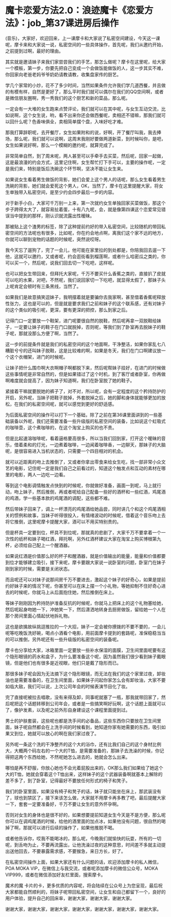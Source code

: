 # 魔卡恋爱方法2.0：浪迹魔卡《恋爱方法》：job_第37课进房后操作

(音乐)，大家好，欢迎回来，上一课摩卡和大家说了私密空间建设，今天这一课呢，摩卡来和大家说一说，私密空间的一些具体操作，首先呢，我们从邀约开始，之前提到过啊，最好的理由。

其实就是邀请妹子来我们家尝尝我们的手艺，那怎么做呢？摩卡在这里呢，给大家一个模板，第一步，你要先把自己变成一个会做饭能做饭的人，这一步其实不难，你回家向老爸老妈爷爷奶奶请教请教，收集盘家传的厨艺。

学几个家常的小炒，花不了多少时间，当然如果条件允许我们学几道西餐，并且做的有模有样，自然是更好了，那么平时我们就可以偶尔在我们的QQ空间啊，或者是微信朋友圈啊，秀一秀我们的这个厨艺和新的菜品，那么呢。

一定会有一大堆的女生跑来点赞评论，我们就可以在其中呢，与女生互动交流，比如说啊，这个女生说，哟，看不出来你还会做西餐呢，卖相还不错嘛，那我们就可以回什么呢？色香味俱全，卖相简单摆个盘，入味好吃才难。

那我打算辞职呢，去开餐厅，女生如果附和的说，好啊，开了餐厅叫我，我去捧场，那么呢，我们就可以说啊，这周末我刚好要做两道新菜，到时候叫你，是吧，女生如果说好啊，那么一个模糊的邀约呢，就算完成了。

非常简单自然，到了周末呢，两人甚至可以手牵手去买菜，然后呢，回家一起做，这是最浪漫的约会方式，这里记住啊，女生帮忙打下手可以，主要的操作呢，一定是我们来，特别是饭后洗碗这个环节啊，坚决不能让女生来。

如果说女生看着男生做饭的背影，她们会爱上这个男人的话呢，那么女生看着男生洗碗的背影，她们就会爱死这个男人，OK，当然了，摩卡在这里提醒大家，将女生单独带入私密空间，是至少约会四步最后一步的内容。

对于新手小白，大家可千万别一上来，第一次就约女生单独回家买菜做饭，那这个步子跨得太大了，就容易扯着蛋，十有八九呢，会，就是像第四课这个恋爱常见错误当中提到的那样，刚认识就流露出性暧昧。

那被贴上这个渣男的标签，除了这种提前约好的带入私密空间，比较随机的带回私密空间的方法呢也有很多，比如呢，你在约会地点啊，离我们这个家不远的地方，你就可以聊到宠物的话题的时候呢，突然说哎呀。

我今天忘了遛狗了，完了一会儿，他可能在家里拉的到处都是，你陪我回去遛一下他，这就可以邀约，又或者呢，约会逛街看到榴莲啊，或者什么哈密瓜之类的，你可以买一个，然后呢，说我们回去切一下吃吧，这样呢。

也可以把女生带回来，但拜托大家呢，千万不要买什么香蕉之类的，直接扒了皮就可以吃的水果，对吧，不然呢，我们说回家切一下吃吧，就显得太假了，那妹子头上呢肯定会顿时有三条黑线，当然了。

如果我们是故意搞笑逗妹子，我明摆着就是要骗你去我家啊，甚至借着香蕉呢释放性张力，这也是可以的，但是就是要求我们之前和妹子的这个联系感，还有对妹子的这个类似的吸引呢，更深，要有更深的把控，那么到家之后。

记得门口一定要放一个鞋架，进门呢要很自然的脱鞋，然后呢再拿一双脱鞋给妹子，一定要让妹子的鞋子在门口就脱掉，否则呢，等我们到了卧室再去脱妹子的鞋子呢，那就没那么方便了啊，当然了。

这一步的前提条件就是我们的私密空间的这个地面啊，干净整洁，如果你家乱七八糟脏兮兮的还叫妹子脱鞋，这是比较难的啊，如果是冬天，我们在门口啊建议放一个这个衣帽架，进门的时候呢。

让妹子把什么围巾啊大衣啊帽子啊都脱下来，然后呢帮妹子挂好，在进门的时候做这些事情呢是非常自然的，但是如果错过了这个时机，到了客厅或者卧室，你再做啊难度就会提高了，因为妹子知道啊，我们在卧室脱了她的鞋子。

紧接着干嘛就要脱她的裤子了，对不对，所以呢，会有一定程度的这个矜持防护的开启，另外呢，当妹子把鞋子脱掉，外套脱掉之后，她的脚和身体就能够更加的放松，在我们的私密空间呢，就可以感觉到更好的舒适感。

为后面私密空间的操作可以打下一个基础，除了之前在第36课里面讲到的一些基础装备以外呢，我们还需要准备一些升级版的私密空间的装备，比如说这个虹吸式的咖啡壶，这个煮咖啡的，在这个淘宝上购买的也不贵。

但是比起速溶咖啡呢，看着逼格要高很多，所以当我们回到家，打开这个暧昧的音乐，借着柔和的灯光，一边煮着咖啡，一边闻着咖啡香，一边聊天，那妹子的大脑呢，是很容易进入当机状态的，只需要一个四目相对的机会。

就可以近距离的吻上去推倒了，又或者你拿出零食来给女生吃，找一部非常小众文艺的电影，记住呢一定是我们自己之前看过的，知道这个触发点和互动的素材在哪里的电影，两人一边吃一边看。

等到这个电影调情触发点快到的时候呢，你就做好准备，画面一到呢，马上就行动，吻上妹子，然后推倒，再或者呢给自己配备一些好的酒杯和一些红酒，鸡尾酒的鸡酒，学一些基本款的鸡尾酒的调配，这些都不难。

然后带妹子回来了，调上一杯漂亮的鸡尾酒给她品尝，同时讲几个和这个鸡尾酒相关的惯例和故事，当妹子听得很投入，有情绪波动的时候呢，借着这个音乐吻上去将它推倒，这里呢摩卡提醒大家，酒可以不用买特别贵的。

但是杯具一定要到位，杯具不到位呢，那就真的悲剧了，大家千万不要拿着一个一次性的纸杯和妹子喝红酒，拜托啊，另外红酒杯建议大家在淘宝上购买博根第九杯，必须给自己配上一个醒酒器。

如果说红酒是价值那么好的杯子和醒酒器，就是价值输出的能量，能量和价值都要到位才能够建立吸引，接下来呢，摩卡要跟大家说一说卧室的问题，卧室门在妹子刚到家的时候，需要是关闭状态。

而且呢还可以对妹子说那间房千万不要进去，激起这个妹子的好奇心，如果是提前约好妹子来的情况下呢，你甚至可以在床上摆一个小礼物，等她抑制不住好奇心进去的时候呢，你就马上从后面抱住她，然后推倒在床上。

等妹子刚刚因为矜持防护准备反抗的时候呢，你就马上把床上的这个礼物塞给她，然后呢起身吻她一下，冲她笑一下，然后潇洒地转身去厨房做饭，留给她一个人在那个房间里面心情起伏地拆礼物。

这也是欲擒故纵挑逗推拉的一个大招，妹子一定会被你撩拨的不要不要的，一会儿呢等吃晚饭洗好碗，喝点小酒看个电影，用前面摩卡提到的套路呢，准保稳稳当当的可以推倒，另外呢还有一些升级版的私密空间的装备呢。

摩卡也分享给大家，冰箱里面一定要放一些补水保湿的面膜，卫生间里面呢要有这个隐形眼镜的药水和盒子，为什么要准备这个呢，因为虽然我们很少看到妹子戴眼镜，但是他们也有很多是近视眼，他们只是戴了隐形而已。

那很多妹子呢会因为无法摘下这个隐形眼镜，而无法在我们的这个家里过夜，卸妆油也是需要准备的，在卫生间里面，如果妹子问起你家怎么会有卸妆油，大家不要如临大敌，我们可以说，上次公司年会的时候表演节目化了妆。

完了直接呢被拉去唱歌，没有来得及卸，同事呢就塞了一瓶，那我就带回家了，然后呢把这个话题转移到公司年会，或者是一些搞笑啊好玩啊，这个话题上面就可以了，像护发素，以及呢之前外形自身建设这个课程里面提到过。

男士的护肤套装，这些呢也都是洗手间的必备品，这些东西你只要放在卫生间里面，妹子呢自然都会在上洗手间的时候看到，她知道你家有她需要的东西，吸引如果又到位，她就可以放心的啊在我们家过夜了。

另外呢一条这个洗的干净整齐的这个大的浴巾，还有比我们自己的这个身材比例大，大概两个码左右的一个大的T恤，是需要准备的，那妹子去洗澡的时候，你记得把这两个东西给她，不然呢她怎么进去的，她就会怎么出来。

哪怕是再不舒服，你放心她也不会光着屁股出来的，OK那么我们如果给了她这个大的T恤，她就会穿着这个T恤出来，这样妹子的这个武器装备啊就基本上解除的差不多了，到了卧室，记得最好不要放任何形式的椅子和凳子。

我们的卧室里面，如果没有椅子和凳子的话，妹子就只能坐在床上，那武装没有了，球也到禁区了，接下来该怎么做，大家就不用摩卡再多教了吧，最后提醒大家一下，套套一定要准备好，千万不要让女生的意外怀孕啊。

否则对女生的身体也是很不好的，如果想要提前知道女生今天是不是方便，那么呢你可以在调鸡尾酒的时候，给他的酒里面的加点冰，如果他没有问题，很自然的喝掉了啊，那就可以进行后续的操作了，如果他推脱不喝。

或者他告诉你，哎我不能喝冰的，那么呢，今晚我们就愉快的玩耍，所有的一切呢，到舌吻为止，不要再流露出，让他洗澡过夜的这种意思，时间差不多就主动提出送他回去，不要暴露需求感，不要猴急，来日方长，好了。

在私密空间操作上面，如果大家还有什么问题的话，欢迎添加摩卡的私人微信，POA MOKA VIP，在微信上与我交流，或者呢添加摩卡的微信公众号，MOKA VIP999，或者在微信添加好友栏里面，搜索摩卡。

魔术的魔 卡片的卡，更多优质的内容呢，将会陆续在公众号上为您呈现，最后祝大家都能自然顺利的，将妹子呢带回私密空间，让女生和自己都留下一个，良好的用户体验，提升自己的回床率，谢谢大家，谢谢大家，谢谢大家。

谢谢大家，谢谢大家，谢谢大家，谢谢大家，谢谢大家，谢谢大家，谢谢大家。